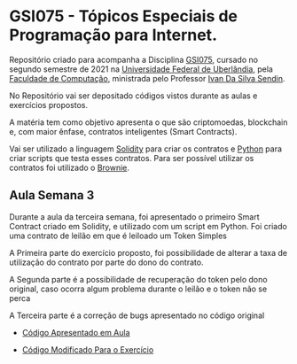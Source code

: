 # GSI075 - Tópicos Especiais de Programação para Internet.

Repositório criado para acompanha a Disciplina [GSI075](http://www.portal.facom.ufu.br/system/files/conteudo/gsi075_-_topicos_especiais_de_programacao_para_internet.pdf), cursado no segundo semestre de 2021 na [Universidade Federal de Uberlândia](https://ufu.br), pela [Faculdade de Computação](http://www.portal.facom.ufu.br), ministrada pelo Professor [Ivan Da Silva Sendin](http://www.portal.facom.ufu.br/pessoas/docentes/ivan-da-silva-sendin). 

No Repositório vai ser depositado códigos vistos durante as aulas e exercícios propostos. 

A matéria tem como objetivo apresenta o que são criptomoedas, blockchain e, com maior ênfase, contratos inteligentes (Smart Contracts).

Vai ser utilizado a linguagem [Solidity](https://docs.soliditylang.org/en/v0.8.10/) para criar os contratos e [Python](https://www.python.org) para criar scripts que testa esses contratos. Para ser possível utilizar os contratos foi utilizado o [Brownie](https://github.com/eth-brownie/brownie).

## Aula Semana 3

Durante a aula da terceira semana, foi apresentado o primeiro Smart Contract criado em Solidity, e utilizado com um script em Python. Foi criado uma contrato de leilão em que é leiloado um Token Simples

A Primeira parte do exercício proposto, foi possibilidade de alterar a taxa de utilização do contrato por parte do dono do contrato. 

A Segunda parte é a possibilidade de recuperação do token pelo dono original, caso ocorra algum problema durante o leilão e o token não se perca 

A Terceira parte é a correção de bugs apresentado no código original

- [Código Apresentado em Aula](https://github.com/RafaelDRicci/GSI075---Smart-Contracts/tree/master/aulaSemana03)

- [Código Modificado Para o Exercício](https://github.com/RafaelDRicci/GSI075---Smart-Contracts/tree/master/exercicioSemana03)

  



